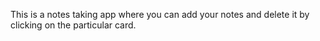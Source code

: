 This is a notes taking app where you can add your notes and delete it by clicking on the particular card.

